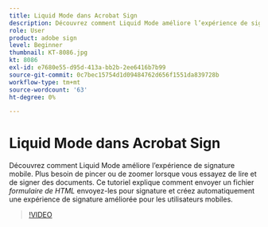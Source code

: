 ```yaml
---
title: Liquid Mode dans Acrobat Sign
description: Découvrez comment Liquid Mode améliore l’expérience de signature mobile
role: User
product: adobe sign
level: Beginner
thumbnail: KT-8086.jpg
kt: 8086
exl-id: e7680e55-d95d-413a-bb2b-2ee6416b7b99
source-git-commit: 0c7bec15754d1d09484762d656f1551da839728b
workflow-type: tm+mt
source-wordcount: '63'
ht-degree: 0%

---
```


# Liquid Mode dans Acrobat Sign

Découvrez comment Liquid Mode améliore l’expérience de signature mobile. Plus besoin de pincer ou de zoomer lorsque vous essayez de lire et de signer des documents. Ce tutoriel explique comment envoyer un fichier _formulaire de HTML_ envoyez-les pour signature et créez automatiquement une expérience de signature améliorée pour les utilisateurs mobiles.

>[!VIDEO](https://video.tv.adobe.com/v/333803?hidetitle=true)
